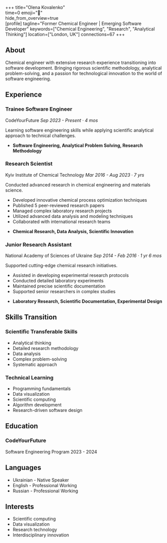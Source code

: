 +++ 
title="Olena Kovalenko"  
time=0 
emoji="👤"  
hide_from_overview=true  
[profile] 
tagline="Former Chemical Engineer | Emerging Software Developer" 
keywords=["Chemical Engineering", "Research", "Analytical Thinking"] 
location=["London, UK"] 
connections=67 
+++

## About

Chemical engineer with extensive research experience transitioning into software development. Bringing rigorous scientific methodology, analytical problem-solving, and a passion for technological innovation to the world of software engineering.

## Experience

### Trainee Software Engineer

CodeYourFuture
_Sep 2023 - Present · 4 mos_

Learning software engineering skills while applying scientific analytical approach to technical challenges.

- **Software Engineering, Analytical Problem Solving, Research Methodology**

### Research Scientist

Kyiv Institute of Chemical Technology
_Mar 2016 - Aug 2023 · 7 yrs_

Conducted advanced research in chemical engineering and materials science.

- Developed innovative chemical process optimization techniques
- Published 5 peer-reviewed research papers
- Managed complex laboratory research projects
- Utilized advanced data analysis and modeling techniques
- Collaborated with international research teams

* **Chemical Research, Data Analysis, Scientific Innovation**

### Junior Research Assistant

National Academy of Sciences of Ukraine
_Sep 2014 - Feb 2016 · 1 yr 6 mos_

Supported cutting-edge chemical research initiatives.

- Assisted in developing experimental research protocols
- Conducted detailed laboratory experiments
- Maintained precise scientific documentation
- Supported senior researchers in complex studies

* **Laboratory Research, Scientific Documentation, Experimental Design**

## Skills Transition

### Scientific Transferable Skills

- Analytical thinking
- Detailed research methodology
- Data analysis
- Complex problem-solving
- Systematic approach

### Technical Learning

- Programming fundamentals
- Data visualization
- Scientific computing
- Algorithm development
- Research-driven software design

## Education

### CodeYourFuture

Software Engineering Program
2023 - 2024

## Languages

- Ukrainian - Native Speaker
- English - Professional Working
- Russian - Professional Working

## Interests

- Scientific computing
- Data visualization
- Research technology
- Interdisciplinary innovation
